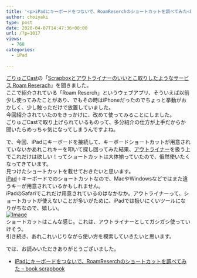 ```yaml
---
title: '<p>iPadにキーボードをつないで、RoamReserchのショートカットを調べてみた<br />'
author: choiyaki
type: post
date: 2020-04-07T14:47:36+00:00
url: /?p=1017
views:
  - 768
categories:
  - iPad

---
```

[ごりゅごCast][1]の「[Scrapboxとアウトライナーのいいとこ取りしたようなサービス Roam Reserach][2]」を聞きました。  
ここで紹介されている「Roam Reserch」というウェブアプリ、そういえば以前少し使ってみたことがあり、でもその時はiPhoneだったのでちょっと挙動がおかしく、少し触っただけで放置していました。  
今回紹介されていたのをきっかけに、改めて使ってみることにしました。  
ごりゅごCastで取り上げられているものって、多分紹介の仕方が上手だからか聞いたらめっちゃ気になってしまうんですよね。

で、今回、iPadにキーボードを接続して、キーボードショートカットが用意されていないかあれこれキーを叩いて探し回ってみた結果、[アウトライナー][3]を扱う上でこれだけは欲しい！ってショートカットは大体揃っていたので、俄然使いたくなってきています。  
見つけたショートカットを載せておきたいと思います。  
[iPad][4]＋キーボードでのショートカットなので、MacやWindowsなどではまた違うキーが用意されているかもしれません。  
iPadのSafariでこれだけ用意されているのはなかなか。アウトライナーって、ショートカットが使えないことが多いがために、iPadでは扱いにくいツールになりがちなので、嬉しい。  
[![Image][5]][6]  
ショートカットはこんな感じ。これは、アウトライナーとしてガシガシ使っていけそう。  
引き続き、あれこれいじりながら使い方を模索していきたいと思います。

では、お読みいただきありがとうございました。

  * [iPadにキーボードをつないで、RoamReserchのショートカットを調べてみた &#8211; book scrapbook][7]

 [1]: https://scrapbox.io/choiyaki-hondana/%E3%81%94%E3%82%8A%E3%82%85%E3%81%94Cast
 [2]: https://anchor.fm/goryugocom/episodes/Scrapbox-Roam-Reserach-ecg1en/a-a1setba
 [3]: https://scrapbox.io/choiyaki-hondana/%E3%82%A2%E3%82%A6%E3%83%88%E3%83%A9%E3%82%A4%E3%83%8A%E3%83%BC
 [4]: https://scrapbox.io/choiyaki-hondana/iPad
 [5]: https://gyazo.com/411303659b86427066597a2c574bab51/thumb/1000
 [6]: https://gyazo.com/411303659b86427066597a2c574bab51
 [7]: https://scrapbox.io/choiyaki-hondana/iPad%E3%81%AB%E3%82%AD%E3%83%BC%E3%83%9C%E3%83%BC%E3%83%89%E3%82%92%E3%81%A4%E3%81%AA%E3%81%84%E3%81%A7%E3%80%81RoamReserch%E3%81%AE%E3%82%B7%E3%83%A7%E3%83%BC%E3%83%88%E3%82%AB%E3%83%83%E3%83%88%E3%82%92%E8%AA%BF%E3%81%B9%E3%81%A6%E3%81%BF%E3%81%9F